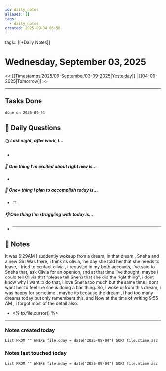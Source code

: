```yaml
---
id: daily_notes
aliases: []
tags:
  - daily_notes
created: 2025-09-04 06:56
---
```


tags:: [[+Daily Notes]]

# Wednesday, September 03, 2025

<< [[Timestamps/2025/09-September/03-09-2025|Yesterday]] | [[04-09-2025|Tomorrow]] >>

---

## Tasks Done

```tasks
done on 2025-09-04
```

## 📅 Daily Questions

##### 🌜 Last night, after work, I...

-

##### 🙌 One thing I'm excited about right now is...

-

##### 🚀 One+ thing I plan to accomplish today is...

- [ ]

##### 👎 One thing I'm struggling with today is...

- ***

## 📝 Notes
It was 6:29AM I suddently wokeup from a dream, in that dream , Sneha and a new Girl Was there, i think its olivia, the day she told her that she needs to leave, i tried to contact olivia , i requsted in my both accounts, i've said to Sneha that, ask Olivia for an openion, and at that time i've thought, maybe i could tell Olivia that "please tell Sneha that she did the right thing", i dont know why i want to do that, i love Sneha too much but the same time i dont want her to feel like she is doing a bad thing. 
So, i woke upfrom this dream, i was happy for sometime , maybe its because the dream , i had too many dreams today but only remembers this. and Now at the time of writing 9:55 AM , i forgot most of the detail also. 


- <% tp.file.cursor() %>

---

### Notes created today

```dataview
List FROM "" WHERE file.cday = date("2025-09-04") SORT file.ctime asc
```

### Notes last touched today

```dataview
List FROM "" WHERE file.mday = date("2025-09-04") SORT file.mtime asc
```
